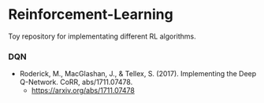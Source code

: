 # Reinforcement-Learning

Toy repository for implementating different RL algorithms. 


### DQN
- Roderick, M., MacGlashan, J., & Tellex, S. (2017). Implementing the Deep Q-Network. CoRR, abs/1711.07478.
  - https://arxiv.org/abs/1711.07478 

